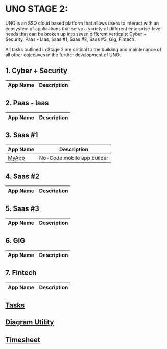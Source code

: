 # UNO STAGE 2:
UNO is an SSO cloud based platform that allows users to interact with an ecosystem of applications that serve a variety of different enterprise-level needs that can be broken up into seven different verticals; Cyber + Security, Paas - Iaas, Saas #1, Saas #2, Saas #3, Gig, Fintech.

All tasks outlined in Stage 2 are critical to the building and maintenance of all other objectives in the further development of UNO.


## 1. Cyber + Security

| App Name      | Description   | 
| ------------- | ------------- | 


## 2. Paas - Iaas
| App Name      | Description   | 
| ------------- | ------------- | 


## 3. Saas #1
| App Name      | Description   | 
| ------------- | ------------- |
| [MyApp](https://github.com/KylanThomson/MyApp) | No-Code mobile app builder| 


## 4. Saas #2
| App Name      | Description   | 
| ------------- | ------------- | 


## 5. Saas #3
| App Name      | Description   | 
| ------------- | ------------- | 


## 6. GIG
| App Name      | Description   | 
| ------------- | ------------- | 


## 7. Fintech
| App Name      | Description   | 
| ------------- | ------------- | 


## [Tasks](https://trello.com/b/Fr5kX9Tw/uno-stage-1)

## [Diagram Utility](https://app.diagrams.net/)

## [Timesheet](https://docs.google.com/spreadsheets/d/1KVrC4vcK2uRZ8MH8t7Wh9eKomcEXaPVqrJrL9MUeFaU/edit?usp=sharing)

